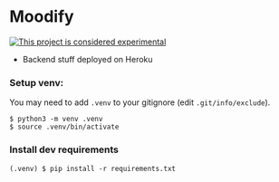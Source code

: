 # Moodify

[![This project is considered experimental](https://img.shields.io/badge/status-experimental-critical.svg)](https://benknoble.github.io/status/experimental/)

- Backend stuff deployed on Heroku

### Setup venv:

You may need to add `.venv` to your gitignore (edit `.git/info/exclude`).

```
$ python3 -m venv .venv
$ source .venv/bin/activate
```

### Install dev requirements

```
(.venv) $ pip install -r requirements.txt
```
